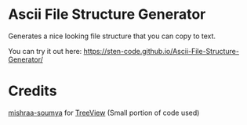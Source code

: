 # Ascii File Structure Generator
Generates a nice looking file structure that you can copy to text.

You can try it out here:
https://sten-code.github.io/Ascii-File-Structure-Generator/

# Credits
[mishraa-soumya](https://github.com/mishraa-soumya) for [TreeView](https://github.com/mishraa-soumya/treeView) (Small portion of code used)
